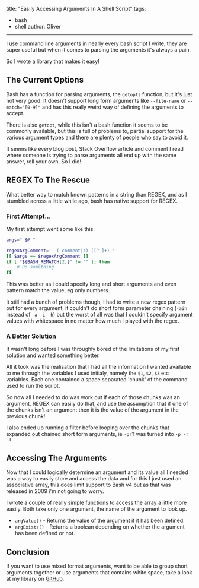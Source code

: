 title: "Easily Accessing Arguments In A Shell Script"
tags:
- bash
- shell
author: Oliver
---

I use command line arguments in nearly every bash script I write, they are super useful but when it comes to parsing the arguments it's always a pain.

So I wrote a library that makes it easy!

<!-- more -->

## The Current Options

Bash has a function for parsing arguments, the `getopts` function, but it's just not very good. It doesn't support long form arguments like `--file-name` or `--match="[0-9]"` and has this really weird way of defining the arguments to accept.

There is also `getopt`, while this isn't a bash function it seems to be commonly available, but this is full of problems to, partial support for the various argument types and there are plenty of people who say to avoid it.

It seems like every blog post, Stack Overflow article and comment I read where someone is trying to parse arguments all end up with the same answer, roll your own. So I did!

## REGEX To The Rescue

What better way to match known patterns in a string than REGEX, and as I stumbled across a little while ago, bash has native support for REGEX.

### First Attempt...

My first attempt went some like this:

```bash
args=" $@ "

regexArgComment=' -(-comment|c) ([^ ]+) '
[[ $args =~ $regexArgComment ]]
if [ "${BASH_REMATCH[2]}" != "" ]; then
	# Do something
fi

```

This was better as I could specify long and short arguments and even pattern match the value, eg only numbers.

It still had a bunch of problems though, I had to write a new regex pattern out for every argument, it couldn't do short form parameter chaining (`-aih` instead of `-a -i -h`) but the worst of all was that I couldn't specify argument values with whitespace in no matter how much I played with the regex.

### A Better Solution

It wasn't long before I was throughly bored of the limitations of my first solution and wanted something better.

All it took was the realisation that I had all the information I wanted available to me through the variables I used initialy, namely the `$1`, `$2`, `$3` etc variables. Each one contained a space separated 'chunk' of the command used to run the script.

So now all I needed to do was work out if each of those chunks was an argument, REGEX can easily do that, and use the assumption that if one of the chunks isn't an argument then it is the value of the argument in the previous chunk!

I also ended up running a filter before looping over the chunks that expanded out chained short form arguments, ie `-prT` was turned into `-p -r -T`

## Accessing The Arguments

Now that I could logically determine an argument and its value all I needed was a way to easily store and access the data and for this I just used an associative array, this does limit support to Bash v4 but as that was released in 2009 i'm not going to worry.

I wrote a couple of really simple functions to access the array a little more easily. Both take only one argument, the name of the argument to look up.

- `argValue()` - Returns the value of the argument if it has been defined.
- `argExists()` - Returns a boolean depending on whether the argument has been defined or not. 

## Conclusion

If you want to use mixed format arguments, want to be able to group short arguments together or use arguments that contains white space, take a look at my library on [GitHub](https://github.com/moebrowne/bash-argument-parser).

